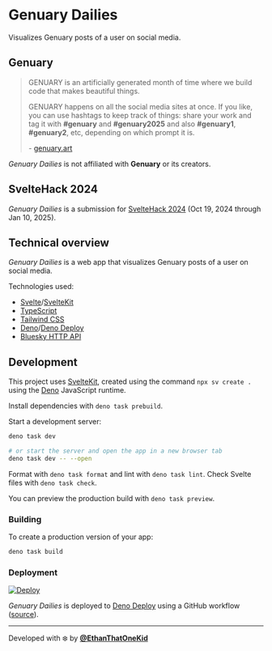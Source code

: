 # Genuary Dailies

Visualizes Genuary posts of a user on social media.

## Genuary

> GENUARY is an artificially generated month of time where we build code that
> makes beautiful things.
>
> GENUARY happens on all the social media sites at once. If you like, you can
> use hashtags to keep track of things: share your work and tag it with
> **#genuary** and **#genuary2025** and also **#genuary1**, **#genuary2**, etc,
> depending on which prompt it is.
>
> \- [genuary.art](https://genuary.art)

_Genuary Dailies_ is not affiliated with **Genuary** or its creators.

## SvelteHack 2024

_Genuary Dailies_ is a submission for
[SvelteHack 2024](https://hack.sveltesociety.dev/2024) (Oct 19, 2024 through Jan
10, 2025).

## Technical overview

_Genuary Dailies_ is a web app that visualizes Genuary posts of a user on social media.

Technologies used:

- [Svelte](https://svelte.dev/)/[SvelteKit](https://svelte.dev/docs/kit/introduction)
- [TypeScript](https://www.typescriptlang.org/)
- [Tailwind CSS](https://tailwindcss.com/)
- [Deno](https://deno.com/)/[Deno Deploy](https://deno.com/deploy)
- [Bluesky HTTP API](https://docs.bsky.app/docs/category/http-reference)

## Development

This project uses [SvelteKit](https://svelte.dev/docs/kit/introduction), created
using the command `npx sv create .` using the [Deno](https://deno.com/)
JavaScript runtime.

Install dependencies with `deno task prebuild`.

Start a development server:

```bash
deno task dev

# or start the server and open the app in a new browser tab
deno task dev -- --open
```

Format with `deno task format` and lint with `deno task lint`. Check Svelte
files with `deno task check`.

You can preview the production build with `deno task preview`.

### Building

To create a production version of your app:

```bash
deno task build
```

### Deployment

[![Deploy](https://github.com/EthanThatOneKid/genuary-dailies/actions/workflows/deploy.yaml/badge.svg)](https://github.com/EthanThatOneKid/genuary-dailies/actions/workflows/deploy.yaml)

_Genuary Dailies_ is deployed to [Deno Deploy](https://deno.com/deploy) using a
GitHub workflow ([source](.github/workflows/deploy.yaml)).

---

Developed with ❄️ by [**@EthanThatOneKid**](https://github.com/EthanThatOneKid)
